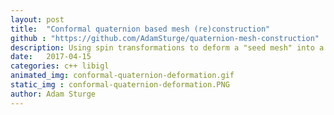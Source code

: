 ```yaml
---
layout: post
title:  "Conformal quaternion based mesh (re)construction"
github : "https://github.com/AdamSturge/quaternion-mesh-construction"
description: Using spin transformations to deform a "seed mesh" into a target mesh. Animation is sped up for affect. Run while listening to "I'll make a man out of you" from the Mulan soundtrack for best results.
date:   2017-04-15
categories: c++ libigl
animated_img: conformal-quaternion-deformation.gif
static_img : conformal-quaternion-deformation.PNG
author: Adam Sturge
---
```


